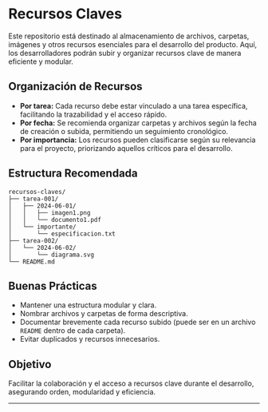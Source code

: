 # Recursos Claves

Este repositorio está destinado al almacenamiento de archivos, carpetas, imágenes y otros recursos esenciales para el desarrollo del producto. Aquí, los desarrolladores podrán subir y organizar recursos clave de manera eficiente y modular.

## Organización de Recursos

- **Por tarea:** Cada recurso debe estar vinculado a una tarea específica, facilitando la trazabilidad y el acceso rápido.
- **Por fecha:** Se recomienda organizar carpetas y archivos según la fecha de creación o subida, permitiendo un seguimiento cronológico.
- **Por importancia:** Los recursos pueden clasificarse según su relevancia para el proyecto, priorizando aquellos críticos para el desarrollo.

## Estructura Recomendada

```
recursos-claves/
├── tarea-001/
│   ├── 2024-06-01/
│   │   ├── imagen1.png
│   │   └── documento1.pdf
│   └── importante/
│       └── especificacion.txt
├── tarea-002/
│   └── 2024-06-02/
│       └── diagrama.svg
└── README.md
```

## Buenas Prácticas

- Mantener una estructura modular y clara.
- Nombrar archivos y carpetas de forma descriptiva.
- Documentar brevemente cada recurso subido (puede ser en un archivo `README` dentro de cada carpeta).
- Evitar duplicados y recursos innecesarios.

## Objetivo

Facilitar la colaboración y el acceso a recursos clave durante el desarrollo, asegurando orden, modularidad y eficiencia.

---
